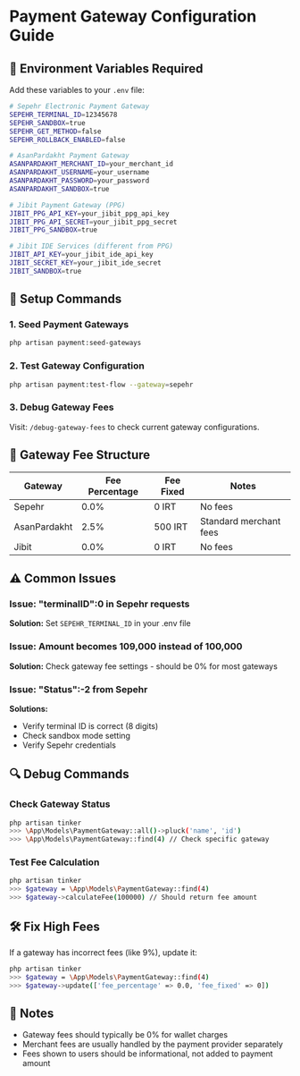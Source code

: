 # Payment Gateway Configuration Guide

## 🔧 Environment Variables Required

Add these variables to your `.env` file:

```bash
# Sepehr Electronic Payment Gateway
SEPEHR_TERMINAL_ID=12345678
SEPEHR_SANDBOX=true
SEPEHR_GET_METHOD=false
SEPEHR_ROLLBACK_ENABLED=false

# AsanPardakht Payment Gateway
ASANPARDAKHT_MERCHANT_ID=your_merchant_id
ASANPARDAKHT_USERNAME=your_username
ASANPARDAKHT_PASSWORD=your_password
ASANPARDAKHT_SANDBOX=true

# Jibit Payment Gateway (PPG)
JIBIT_PPG_API_KEY=your_jibit_ppg_api_key
JIBIT_PPG_API_SECRET=your_jibit_ppg_secret
JIBIT_PPG_SANDBOX=true

# Jibit IDE Services (different from PPG)
JIBIT_API_KEY=your_jibit_ide_api_key
JIBIT_SECRET_KEY=your_jibit_ide_secret
JIBIT_SANDBOX=true
```

## 🚀 Setup Commands

### 1. Seed Payment Gateways
```bash
php artisan payment:seed-gateways
```

### 2. Test Gateway Configuration
```bash
php artisan payment:test-flow --gateway=sepehr
```

### 3. Debug Gateway Fees
Visit: `/debug-gateway-fees` to check current gateway configurations.

## 🏦 Gateway Fee Structure

| Gateway | Fee Percentage | Fee Fixed | Notes |
|---------|---------------|-----------|--------|
| Sepehr | 0.0% | 0 IRT | No fees |
| AsanPardakht | 2.5% | 500 IRT | Standard merchant fees |
| Jibit | 0.0% | 0 IRT | No fees |

## ⚠️ Common Issues

### Issue: "terminalID":0 in Sepehr requests
**Solution:** Set `SEPEHR_TERMINAL_ID` in your .env file

### Issue: Amount becomes 109,000 instead of 100,000  
**Solution:** Check gateway fee settings - should be 0% for most gateways

### Issue: "Status":-2 from Sepehr
**Solutions:**
- Verify terminal ID is correct (8 digits)
- Check sandbox mode setting
- Verify Sepehr credentials

## 🔍 Debug Commands

### Check Gateway Status
```bash
php artisan tinker
>>> \App\Models\PaymentGateway::all()->pluck('name', 'id')
>>> \App\Models\PaymentGateway::find(4) // Check specific gateway
```

### Test Fee Calculation
```bash
php artisan tinker
>>> $gateway = \App\Models\PaymentGateway::find(4)
>>> $gateway->calculateFee(100000) // Should return fee amount
```

## 🛠️ Fix High Fees

If a gateway has incorrect fees (like 9%), update it:

```bash
php artisan tinker
>>> $gateway = \App\Models\PaymentGateway::find(4)
>>> $gateway->update(['fee_percentage' => 0.0, 'fee_fixed' => 0])
```

## 📝 Notes

- Gateway fees should typically be 0% for wallet charges
- Merchant fees are usually handled by the payment provider separately
- Fees shown to users should be informational, not added to payment amount 